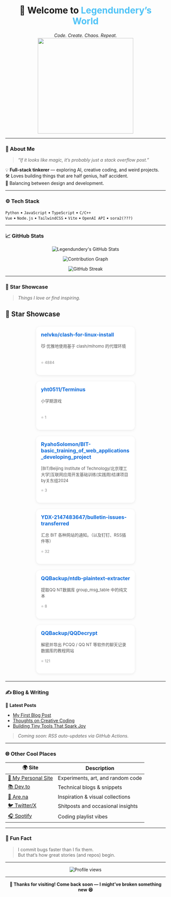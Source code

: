 <!-- 🌟 Legendundery: Personal GitHub Home -->

<h1 align="center">👋 Welcome to <span style="color:#4FC3F7">Legendundery’s World</span></h1>

<p align="center">
  <em>Code. Create. Chaos. Repeat.</em>  
  <br>
  <img src="https://media.giphy.com/media/Ll22OhMLAlVDb8UQWe/giphy.gif" width="300"/>
</p>

---

### 🧠 About Me
> _“If it looks like magic, it’s probably just a stack overflow post.”_

💡 **Full-stack tinkerer** — exploring AI, creative coding, and weird projects.  
🛠️ Loves building things that are half genius, half accident.  
🎨 Balancing between design and development.  

---

### ⚙️ Tech Stack

`Python` • `JavaScript` • `TypeScript` • `C/C++`  
`Vue` • `Node.js` • `TailwindCSS` • `Vite` • `OpenAI API` • `sora2(???)`

---

### 📈 GitHub Stats

<div align="center">

<!-- ✅ Commit & Activity Stats -->
![Legendundery's GitHub Stats](https://github-readme-stats.vercel.app/api?username=legendundery&show_icons=true&theme=tokyonight&hide_border=true)

<!-- ✅ Code frequency graph -->
![Contribution Graph](https://github-readme-activity-graph.vercel.app/graph?username=legendundery&theme=tokyo-night&bg_color=0d1117&color=70a5fd&line=70a5fd&point=ffffff&hide_border=true)

<!-- ✅ Streak graph -->
![GitHub Streak](https://streak-stats.demolab.com/?user=legendundery&theme=tokyonight&hide_border=true)

</div>

---

### 🌟 Star Showcase

> _Things I love or find inspiring._

<!-- STAR_SHOWCASE_START -->
## 🌟 Star Showcase

<div align="center" style="display:flex; flex-wrap:wrap; justify-content:center;">
<div style='width:280px; margin:10px; border-radius:12px; box-shadow:0 2px 8px rgba(0,0,0,0.08); padding:15px; background:#fff; text-align:left; transition:transform 0.2s; display:inline-block; vertical-align:top; overflow:hidden;'>
    <a href='https://github.com/nelvko/clash-for-linux-install' target='_blank' style='text-decoration:none; color:#0969da;'>
      <h3 style='margin-top:0; font-size:16px;'>nelvko/clash-for-linux-install</h3>
    </a>
    <p style='color:#555; font-size:13px; min-height:40px;'>😼 优雅地使用基于 clash/mihomo 的代理环境</p>
    <p style='font-size:12px; color:#888;'>⭐ 4884</p>
  </div>
<div style='width:280px; margin:10px; border-radius:12px; box-shadow:0 2px 8px rgba(0,0,0,0.08); padding:15px; background:#fff; text-align:left; transition:transform 0.2s; display:inline-block; vertical-align:top; overflow:hidden;'>
    <a href='https://github.com/yht0511/Terminus' target='_blank' style='text-decoration:none; color:#0969da;'>
      <h3 style='margin-top:0; font-size:16px;'>yht0511/Terminus</h3>
    </a>
    <p style='color:#555; font-size:13px; min-height:40px;'>小学期游戏</p>
    <p style='font-size:12px; color:#888;'>⭐ 1</p>
  </div>
<div style='width:280px; margin:10px; border-radius:12px; box-shadow:0 2px 8px rgba(0,0,0,0.08); padding:15px; background:#fff; text-align:left; transition:transform 0.2s; display:inline-block; vertical-align:top; overflow:hidden;'>
    <a href='https://github.com/RyahoSolomon/BIT-basic_training_of_web_applications_developing_project' target='_blank' style='text-decoration:none; color:#0969da;'>
      <h3 style='margin-top:0; font-size:16px;'>RyahoSolomon/BIT-basic_training_of_web_applications_developing_project</h3>
    </a>
    <p style='color:#555; font-size:13px; min-height:40px;'>[BIT/Beijing Institute of Technology/北京理工大学]互联网应用开发基础训练(实践周)结课项目by关东组2024</p>
    <p style='font-size:12px; color:#888;'>⭐ 3</p>
  </div>
<div style='width:280px; margin:10px; border-radius:12px; box-shadow:0 2px 8px rgba(0,0,0,0.08); padding:15px; background:#fff; text-align:left; transition:transform 0.2s; display:inline-block; vertical-align:top; overflow:hidden;'>
    <a href='https://github.com/YDX-2147483647/bulletin-issues-transferred' target='_blank' style='text-decoration:none; color:#0969da;'>
      <h3 style='margin-top:0; font-size:16px;'>YDX-2147483647/bulletin-issues-transferred</h3>
    </a>
    <p style='color:#555; font-size:13px; min-height:40px;'>汇总 BIT 各种网站的通知。（以及钉钉、RSS插件等）</p>
    <p style='font-size:12px; color:#888;'>⭐ 32</p>
  </div>
<div style='width:280px; margin:10px; border-radius:12px; box-shadow:0 2px 8px rgba(0,0,0,0.08); padding:15px; background:#fff; text-align:left; transition:transform 0.2s; display:inline-block; vertical-align:top; overflow:hidden;'>
    <a href='https://github.com/QQBackup/ntdb-plaintext-extracter' target='_blank' style='text-decoration:none; color:#0969da;'>
      <h3 style='margin-top:0; font-size:16px;'>QQBackup/ntdb-plaintext-extracter</h3>
    </a>
    <p style='color:#555; font-size:13px; min-height:40px;'>提取QQ NT数据库 group_msg_table 中的纯文本</p>
    <p style='font-size:12px; color:#888;'>⭐ 8</p>
  </div>
<div style='width:280px; margin:10px; border-radius:12px; box-shadow:0 2px 8px rgba(0,0,0,0.08); padding:15px; background:#fff; text-align:left; transition:transform 0.2s; display:inline-block; vertical-align:top; overflow:hidden;'>
    <a href='https://github.com/QQBackup/QQDecrypt' target='_blank' style='text-decoration:none; color:#0969da;'>
      <h3 style='margin-top:0; font-size:16px;'>QQBackup/QQDecrypt</h3>
    </a>
    <p style='color:#555; font-size:13px; min-height:40px;'>解密并导出 PCQQ / QQ NT 等软件的聊天记录数据库的教程网站</p>
    <p style='font-size:12px; color:#888;'>⭐ 121</p>
  </div>
</div>
<!-- STAR_SHOWCASE_END -->


---

### ✍️ Blog & Writing

📰 **Latest Posts**
<!-- Replace with your blog RSS or manual list -->
- [My First Blog Post](https://yourblog.example.com/post1)
- [Thoughts on Creative Coding](https://yourblog.example.com/post2)
- [Building Tiny Tools That Spark Joy](https://yourblog.example.com/post3)

> _Coming soon: RSS auto-updates via GitHub Actions._

---

### 🌐 Other Cool Places

| 🌍 Site | Description |
|---------|--------------|
| [🧩 My Personal Site](https://yourwebsite.example.com) | Experiments, art, and random code |
| [📚 Dev.to](https://dev.to/legendundery) | Technical blogs & snippets |
| [🪩 Are.na](https://www.are.na/) | Inspiration & visual collections |
| [🐦 Twitter/X](https://twitter.com/) | Shitposts and occasional insights |
| [🎧 Spotify](https://open.spotify.com/) | Coding playlist vibes |

---

### 🧭 Fun Fact
> I commit bugs faster than I fix them.  
> But that’s how great stories (and repos) begin.

---

<div align="center">
  <img src="https://komarev.com/ghpvc/?username=legendundery&color=blueviolet&style=for-the-badge" alt="Profile views"/>
</div>

---

<p align="center">
  <strong>💬 Thanks for visiting! Come back soon — I might’ve broken something new 😆</strong>
</p>
